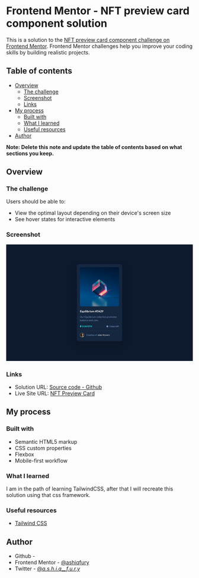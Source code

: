 # Frontend Mentor - NFT preview card component solution

This is a solution to the [NFT preview card component challenge on Frontend Mentor](https://www.frontendmentor.io/challenges/nft-preview-card-component-SbdUL_w0U). Frontend Mentor challenges help you improve your coding skills by building realistic projects.

## Table of contents

- [Overview](#overview)
  - [The challenge](#the-challenge)
  - [Screenshot](#screenshot)
  - [Links](#links)
- [My process](#my-process)
  - [Built with](#built-with)
  - [What I learned](#what-i-learned)
  - [Useful resources](#useful-resources)
- [Author](#author)

**Note: Delete this note and update the table of contents based on what sections you keep.**

## Overview

### The challenge

Users should be able to:

- View the optimal layout depending on their device's screen size
- See hover states for interactive elements

### Screenshot

![](./screenshot.jpg)

### Links

- Solution URL: [Source code - Github](https://github.com/ashiqfury/ashiqfury.github.io/tree/master/frontend-mentor/nft-preview-card)
- Live Site URL: [NFT Preview Card](https://ashiqfury.github.io/frontend-mentor/nft-preview-card)

## My process

### Built with

- Semantic HTML5 markup
- CSS custom properties
- Flexbox
- Mobile-first workflow

### What I learned

I am in the path of learning TailwindCSS, after that I will recreate this solution using that css framework.

### Useful resources

- [Tailwind CSS](https://www.tailwindcss.com)

## Author

- Github - [](https://github.com/ashiqfury)
- Frontend Mentor - [@ashiqfury](https://www.frontendmentor.io/profile/ashiqfury)
- Twitter - [@_a.s.h.i.q\_\_f.u.r.y_](https://www.instagram.com/_a.s.h.i.q__f.u.r.y_)
